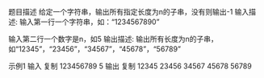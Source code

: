 题目描述
给定一个字符串，输出所有指定长度为n的子串，没有则输出-1
输入描述:
输入第一行一个字符串，如：“1234567890”

输入第二行一个数字是n，如5
输出描述:
输出所有长度为n的子串，如“12345”，“23456”，“34567”，“45678”，“56789”

示例1
输入
复制
123456789
5
输出
复制
12345 23456 34567 45678 56789